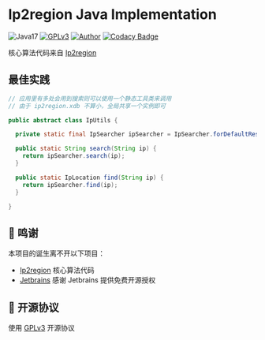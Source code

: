 # Ip2region Java Implementation

![Java17](https://img.shields.io/badge/JDK-17+-success.svg)
[![GPLv3](https://img.shields.io/badge/License-GPLv3-blue.svg)](./LICENSE)
[![Author](https://img.shields.io/badge/Author-Harry_Yang-blue.svg)](https://github.com/TAKETODAY)
[![Codacy Badge](https://api.codacy.com/project/badge/Grade/22465e65998c41b38bcba4d8316da61a)](https://app.codacy.com/gh/TAKETODAY/ip2region-java?utm_source=github.com&utm_medium=referral&utm_content=TAKETODAY/ip2region-java&utm_campaign=Badge_Grade)

核心算法代码来自 [Ip2region](https://github.com/lionsoul2014/ip2region)


## 最佳实践

```java
// 应用里有多处会用到搜索则可以使用一个静态工具类来调用
// 由于 ip2region.xdb 不算小，全局共享一个实例即可 

public abstract class IpUtils {

  private static final IpSearcher ipSearcher = IpSearcher.forDefaultResourceLocation();

  public static String search(String ip) {
    return ipSearcher.search(ip);
  }

  public static IpLocation find(String ip) {
    return ipSearcher.find(ip);
  }

}

```

## 🙏 鸣谢

本项目的诞生离不开以下项目：
* [Ip2region](https://github.com/lionsoul2014/ip2region) 核心算法代码
* [Jetbrains](https://www.jetbrains.com/?from=https://github.com/TAKETODAY/ip2region-java) 感谢 Jetbrains 提供免费开源授权

## 📄 开源协议

使用 [GPLv3](https://github.com/TAKETODAY/ip2region-java/blob/master/LICENSE) 开源协议
